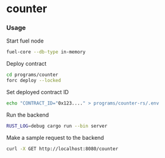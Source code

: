 # counter

### Usage
Start fuel node
```bash
fuel-core --db-type in-memory
```

Deploy contract
```bash
cd programs/counter
forc deploy --locked
```

Set deployed contract ID
```bash
echo "CONTRACT_ID="0x123...." > programs/counter-rs/.env
```

Run the backend
```bash
RUST_LOG=debug cargo run --bin server
```

Make a sample request to the backend
```bash
curl -X GET http://localhost:8080/counter
```
